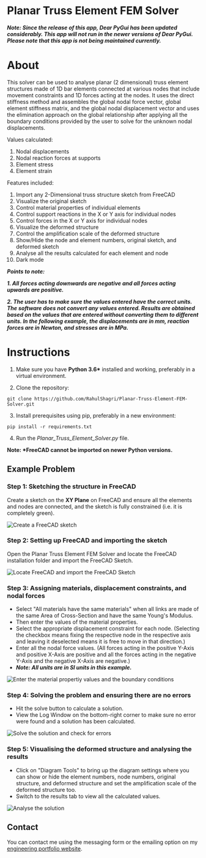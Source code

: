 # Planar Truss Element FEM Solver

__*Note: Since the release of this app, Dear PyGui has been updated considerably. This app will not run in the newer versions of Dear PyGui. Please note that this app is not being maintained currently.*__

<H1>About</H1>

This solver can be used to analyse planar (2 dimensional) truss element structures made of 1D bar elements connected at various nodes that include movement constraints and 1D forces acting at the nodes. It uses the direct stiffness method and assembles the global nodal force vector, global element stiffness matrix, and the global nodal displacement vector and uses the elimination approach on the global relationship after applying all the boundary conditions provided by the user to solve for the unknown nodal displacements.

Values calculated:
1. Nodal displacements
2. Nodal reaction forces at supports
3. Element stress
4. Element strain

Features included:
1. Import any 2-Dimensional truss structure sketch from FreeCAD
2. Visualize the original sketch
3. Control material properties of individual elements
4. Control support reactions in the X or Y axis for individual nodes
5. Control forces in the X or Y axis for individual nodes
6. Visualize the deformed structure
7. Control the amplification scale of the deformed structure
8. Show/Hide the node and element numbers, original sketch, and deformed sketch
9. Analyse all the results calculated for each element and node
10. Dark mode

<i><b>Points to note:</b></i>

<i><b> 1. All forces acting downwards are negative and all forces acting upwards are positive.</b></i>

<i><b> 2. The user has to make sure the values entered have the correct units. The software does not convert any values entered. Results are obtained based on the values that are entered without converting them to different units. In the following example, the displacements are in mm, reaction forces are in Newton, and stresses are in MPa.</b></i>


<H1>Instructions</H1>

1. Make sure you have <b>Python 3.6*</b> installed and working, preferably in a virtual environment.
   
2. Clone the repository:

```git clone https://github.com/RahulShagri/Planar-Truss-Element-FEM-Solver.git```

3. Install prerequisites using pip, preferably in a new environment:

```pip install -r requirements.txt``` 

4. Run the <i>Planar_Truss_Element_Solver.py</i> file.

<b>Note: *FreeCAD cannot be imported on newer Python versions.</b>


<H2>Example Problem</H2>

<H3>Step 1: Sketching the structure in FreeCAD</H3>

Create a sketch on the <b>XY Plane</b> on FreeCAD and ensure all the elements and nodes are connected, and the sketch is fully constrained (i.e. it is completely green).

![Create a FreeCAD sketch](instruction_gifs/Step_1.png)

<H3>Step 2: Setting up FreeCAD and importing the sketch</H3>

Open the Planar Truss Element FEM Solver and locate the FreeCAD installation folder and import the FreeCAD Sketch.

![Locate FreeCAD and import the FreeCAD Sketch](instruction_gifs/Step_2.gif)

<H3>Step 3: Assigning materials, displacement constraints, and nodal forces</H3>

- Select "All materials have the same materials" when all links are made of the same Area of Cross-Section and have the same Young's Modulus.
- Then enter the values of the material properties.
- Select the appropriate displacement constraint for each node. (Selecting the checkbox means fixing the respective node in the respective axis and leaving it deselected means it is free to move in that direction.)
- Enter all the nodal force values. (All forces acting in the positive Y-Axis and positive X-Axis are positive and all the forces acting in the negative Y-Axis and the negative X-Axis are negative.)
- <b><i>Note: All units are in SI units in this example.</i></b>

![Enter the material propertiy values and the boundary conditions](instruction_gifs/Step_3.gif)

<H3>Step 4: Solving the problem and ensuring there are no errors</H3>

- Hit the solve button to calculate a solution.
- View the Log Window on the bottom-right corner to make sure no error were found and a solution has been calculated.

![Solve the solution and check for errors](instruction_gifs/Step_4.gif)


<H3>Step 5: Visualising the deformed structure and analysing the results</H3>

- Click on "Diagram Tools" to bring up the diagram settings where you can show or hide the element numbers, node numbers, original structure, and deformed structure and set the amplification scale of the deformed structure too.
- Switch to the results tab to view all the calculated values.

![Analyse the solution](instruction_gifs/Step_5.gif)

<H2>Contact</H2>

You can contact me using the messaging form or the emailing option on my [engineering portfolio website](https://rahulshagri.github.io/).
